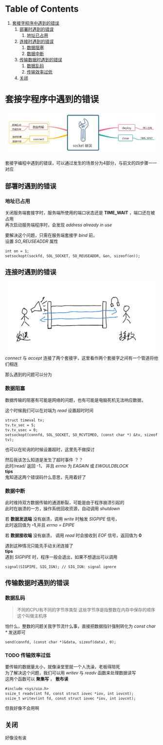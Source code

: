 
# Table of Contents

1.  [套接字程序中遇到的错误](#org4056053)
    1.  [部署时遇到的错误](#orga178da9)
        1.  [地址已占用](#org1588259)
    2.  [连接时遇到的错误](#org887ee76)
        1.  [数据阻塞](#orgf32fbb0)
        2.  [数据中断](#org768f735)
    3.  [传输数据时遇到的错误](#org833e9fa)
        1.  [数据乱码](#org5fc299e)
        2.  [传输效率过低](#org30473a7)
    4.  [关闭](#orgbb479f6)



<a id="org4056053"></a>

# 套接字程序中遇到的错误

![img](./images/socket-debug.jpg)    

套接字编程中遇到的错误，可以通过发生的场景分为4部分，与前文的四步骤一一对应  


<a id="orga178da9"></a>

## 部署时遇到的错误


<a id="org1588259"></a>

### 地址已占用

关闭服务端套接字时，服务端所使用的端口状态还是 **TIME\_WAIT** ，端口还在被占用  
再次启动服务端程序时，会发现 *address already in use*  

要解决这个问题，只需在服务端套接字 *bind* 前，  
设置 *SO\_REUSEADDR* 属性  

    int on = 1;
    setsockopt(sockfd, SOL_SOCKET, SO_REUSEADDR, &on, sizeof(on));


<a id="org887ee76"></a>

## 连接时遇到的错误

![img](./images/socket.jpg)  
*connect* 与 *accept* 连接了两个套接字，这里看作两个套接字之间有一个管道将他们相连  

那么遇到的问题可以分为  


<a id="orgf32fbb0"></a>

### 数据阻塞

数据传输的阻塞有可能是网络的问题，也有可能是电脑死机无法响应数据，  

这个时候我们可以在对端为 *read* 设置超时时间  

    struct timeval tv;
    tv.tv_sec = 5;
    tv.tv_usec = 0;
    setsockopt(connfd, SOL_SOCKET, SO_RCVTIMEO, (const char *) &tv, sizeof tv);

也可以在轮询的时候设置超时，这里先不做探讨  

然后我该怎么知道是发生了超时事件 ？？  
此时/read/ 返回 -1， 并且 *errno* 为 *EAGAIN* 或 *EWOULDBLOCK*  
****tips****  
鬼知道这两个错误码什么意思，先用着好了  


<a id="org768f735"></a>

### 数据中断

此时维持双方数据传输的通道断裂，可能是由于程序崩溃引起的  
此时在崩溃的一方，操作系统回收资源，自动调用 *shutdown*    

若 **数据发送端** 没有崩溃，调用 *write* 时触发 *SIGPIPE* 信号，  
此时返回值为 **-1**,并且 *errno = EPIPE*  

若 **数据接收端** 没有崩溃， 调用 *read* 时会接收到 *EOF* 信号，返回值为 **0**  

遇到这种情况只能先手动关闭连接了  
****tips****  
遇到 *SIGPIPE* 时，程序一般会退出，如果不想退出可以调用  

    signal(SIGPIPE, SIG_IGN); // SIG_IGN: signal ignore


<a id="org833e9fa"></a>

## 传输数据时遇到的错误


<a id="org5fc299e"></a>

### 数据乱码

> 不同的CPU有不同的字节序类型 这些字节序是指整数在内存中保存的顺序 这个叫做主机序  

怕什么，整数的问题关我字节流什么事，直接把数据指针强制转化为 *const char \** 发送即可  

    send(connfd, (const char *)&data, sizeof(data), 0);


<a id="org30473a7"></a>

### TODO 传输效率过低

要传输的数据量太小，就像澡堂里就一个人洗澡，老板得陪死  
为了解决这个问题，我们可以用 *writev* 与 *readv* 函数来处理数据读写  
这两个函数可以 **聚集写** ， **散布读**  

    #include <sys/uio.h>
    ssize_t readv(int fd, const struct iovec *iov, int iovcnt);
    ssize_t writev(int fd, const struct iovec *iov, int iovcnt);

但我好像不会用啊  


<a id="orgbb479f6"></a>

## 关闭

好像没有诶  


